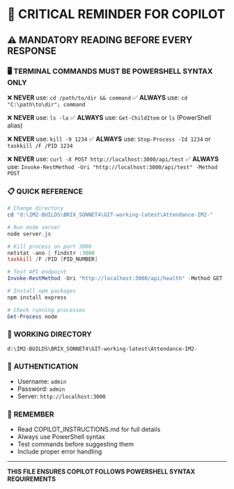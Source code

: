 # 🚨 CRITICAL REMINDER FOR COPILOT

## ⚠️ MANDATORY READING BEFORE EVERY RESPONSE

### 🖥️ **TERMINAL COMMANDS MUST BE POWERSHELL SYNTAX ONLY**

❌ **NEVER** use: `cd /path/to/dir && command`
✅ **ALWAYS** use: `cd "C:\path\to\dir"; command`

❌ **NEVER** use: `ls -la`
✅ **ALWAYS** use: `Get-ChildItem` or `ls` (PowerShell alias)

❌ **NEVER** use: `kill -9 1234`
✅ **ALWAYS** use: `Stop-Process -Id 1234` or `taskkill /F /PID 1234`

❌ **NEVER** use: `curl -X POST http://localhost:3000/api/test`
✅ **ALWAYS** use: `Invoke-RestMethod -Uri "http://localhost:3000/api/test" -Method POST`

### 📋 **QUICK REFERENCE**

```powershell
# Change directory
cd "d:\IM2-BUILDS\BRIX_SONNET4\GIT-working-latest\Attendance-IM2-"

# Run node server
node server.js

# Kill process on port 3000
netstat -ano | findstr :3000
taskkill /F /PID [PID_NUMBER]

# Test API endpoint
Invoke-RestMethod -Uri "http://localhost:3000/api/health" -Method GET

# Install npm packages
npm install express

# Check running processes
Get-Process node
```

### 🎯 **WORKING DIRECTORY**
`d:\IM2-BUILDS\BRIX_SONNET4\GIT-working-latest\Attendance-IM2-`

### 🔑 **AUTHENTICATION**
- Username: `admin`
- Password: `admin`
- Server: `http://localhost:3000`

### 📝 **REMEMBER**
- Read COPILOT_INSTRUCTIONS.md for full details
- Always use PowerShell syntax
- Test commands before suggesting them
- Include proper error handling

---
**THIS FILE ENSURES COPILOT FOLLOWS POWERSHELL SYNTAX REQUIREMENTS**
